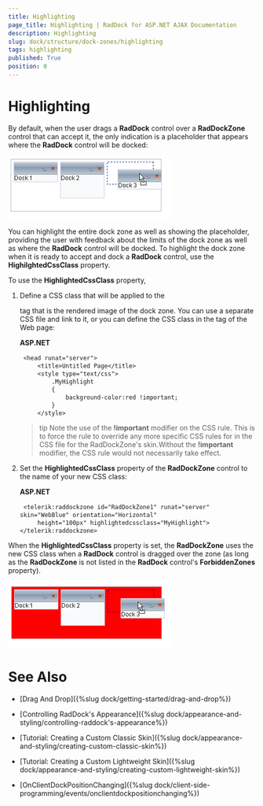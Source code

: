 ```yaml
---
title: Highlighting
page_title: Highlighting | RadDock for ASP.NET AJAX Documentation
description: Highlighting
slug: dock/structure/dock-zones/highlighting
tags: highlighting
published: True
position: 0
---
```


# Highlighting





By default, when the user drags a **RadDock** control over a **RadDockZone** control that can accept it, the only indication is a placeholder that appears where the **RadDock** control will be docked:


![](images/dock-placeholderwebblue.png)

You can highlight the entire dock zone as well as showing the placeholder, providing the user with feedback about the limits of the dock zone as well as where the **RadDock** control will be docked. To highlight the dock zone when it is ready to accept and dock a **RadDock** control, use the **HighilghtedCssClass** property.

To use the **HighlightedCssClass** property,

1. Define a CSS class that will be applied to the <div> tag that is the rendered image of the dock zone. You can use a separate CSS file and link to it, or you can define the CSS class in the <head> tag of the Web page:

	__ASP.NET__

		<head runat="server">
		    <title>Untitled Page</title>
		    <style type="text/css">     
		        .MyHighlight     
		        {       
		            background-color:red !important;     
		        }    
		    </style>
	</head>




	>tip Note the use of the **!important** modifier on the CSS rule. This is to force the rule to override any more specific CSS rules for in the CSS file for the RadDockZone's skin.Without the **!important** modifier, the CSS rule would not necessarily take effect.
	


1. Set the **HighlightedCssClass** property of the **RadDockZone** control to the name of your new CSS class:

	__ASP.NET__

		<telerik:raddockzone id="RadDockZone1" runat="server" skin="WebBlue" orientation="Horizontal"
	        height="100px" highlightedcssclass="MyHighlight"></telerik:raddockzone>




When the **HighlightedCssClass** property is set, the **RadDockZone** uses the new CSS class when a **RadDock** control is dragged over the zone (as long as the **RadDockZone** is not listed in the **RadDock** control's **ForbiddenZones** property).


![](images/dock-highlightclass.png)

# See Also

 * [Drag And Drop]({%slug dock/getting-started/drag-and-drop%})

 * [Controlling RadDock's Appearance]({%slug dock/appearance-and-styling/controlling-raddock's-appearance%})

 * [Tutorial: Creating a Custom Classic Skin]({%slug dock/appearance-and-styling/creating-custom-classic-skin%})

 * [Tutorial: Creating a Custom Lightweight Skin]({%slug dock/appearance-and-styling/creating-custom-lightweight-skin%})

 * [OnClientDockPositionChanging]({%slug dock/client-side-programming/events/onclientdockpositionchanging%})
